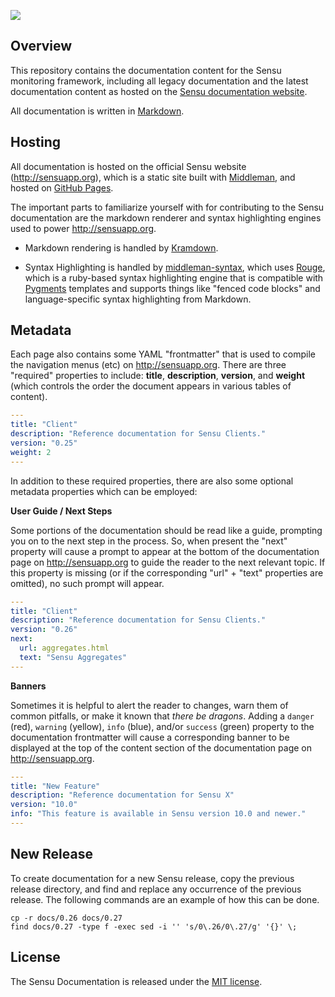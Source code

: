 ![](https://raw.github.com/sensu/sensu/master/sensu-logo.png)

## Overview

This repository contains the documentation content for the Sensu monitoring
framework, including all legacy documentation and the latest documentation
content as hosted on the [Sensu documentation
website](https://sensuapp.org/docs).

All documentation is written in [Markdown][markdown].

## Hosting

All documentation is hosted on the official Sensu website (http://sensuapp.org),
which is a static site built with [Middleman][middleman], and hosted on [GitHub
Pages][pages].

The important parts to familiarize yourself with for contributing to the Sensu
documentation are the markdown renderer and syntax highlighting engines used to
power http://sensuapp.org.

* Markdown rendering is handled by [Kramdown][kramdown].

* Syntax Highlighting is handled by [middleman-syntax][syntax], which uses
  [Rouge][rouge], which is a ruby-based syntax highlighting engine that is
  compatible with [Pygments][pygments] templates and supports things like
  "fenced code blocks" and language-specific syntax highlighting from Markdown.

## Metadata

Each page also contains some YAML "frontmatter" that is used to compile the
navigation menus (etc) on http://sensuapp.org. There are three "required"
properties to include: **title**, **description**, **version**, and **weight**
(which controls the order the document appears in various tables of content).

~~~ yaml
---
title: "Client"
description: "Reference documentation for Sensu Clients."
version: "0.25"
weight: 2
---
~~~

In addition to these required properties, there are also some optional metadata
properties which can be employed:

**User Guide / Next Steps**

Some portions of the documentation should be read like a guide, prompting you on
to the next step in the process. So, when present the "next" property will cause
a prompt to appear at the bottom of the documentation page on
http://sensuapp.org to guide the reader to the next relevant topic. If this
property is missing (or if the corresponding "url" + "text" properties are
omitted), no such prompt will appear.

~~~ yaml
---
title: "Client"
description: "Reference documentation for Sensu Clients."
version: "0.26"
next:
  url: aggregates.html
  text: "Sensu Aggregates"
---
~~~

**Banners**

Sometimes it is helpful to alert the reader to changes, warn them of common
pitfalls, or make it known that _there be dragons_. Adding a `danger` (red),
`warning` (yellow), `info` (blue), and/or `success` (green) property to the
documentation frontmatter will cause a corresponding banner to be displayed at
the top of the content section of the documentation page on http://sensuapp.org.

~~~ yaml
---
title: "New Feature"
description: "Reference documentation for Sensu X"
version: "10.0"
info: "This feature is available in Sensu version 10.0 and newer."
---
~~~

## New Release

To create documentation for a new Sensu release, copy the previous release
directory, and find and replace any occurrence of the previous release. The
following commands are an example of how this can be done.

~~~ shell
cp -r docs/0.26 docs/0.27
find docs/0.27 -type f -exec sed -i '' 's/0\.26/0\.27/g' '{}' \;
~~~

## License
The Sensu Documentation is released under the
[MIT license][mit-license].


[markdown]: http://daringfireball.net/projects/markdown/syntax
[sensuapp]: http://sensuapp.org
[middleman]: http://middlemanapp.com
[pages]: http://pages.github.com/
[kramdown]: http://kramdown.gettalong.org/
[syntax]: https://github.com/middleman/middleman-syntax
[rouge]: https://github.com/jayferd/rouge
[pygments]: http://pygments.org/
[mit-license]: https://raw.github.com/sensu/sensu-docs/master/MIT-LICENSE.txt
